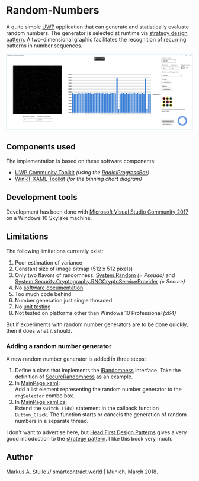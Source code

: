 # Random-Numbers
A quite simple [UWP](https://www.visualstudio.com/vs/features/universal-windows-platform/) application that can generate and statistically evaluate random numbers. The generator is selected at runtime via [strategy design pattern](https://en.wikipedia.org/wiki/Strategy_pattern). A two-dimensional graphic facilitates the recognition of recurring patterns in number sequences.

![Screenshot](/180321_2122%20GUI.PNG)
## Components used
The implementation is based on these software components:
* [UWP Community Toolkit](https://github.com/Microsoft/UWPCommunityToolkit) _(using the [RadialProgressBar](https://docs.microsoft.com/en-us/windows/uwpcommunitytoolkit/controls/radialprogressbar))_
* [WinRT XAML Toolkit](https://github.com/xyzzer/WinRTXamlToolkit) _(for the binning chart diagram)_

## Development tools
Development has been done with [Microsoft Visual Studio Community 2017](https://www.visualstudio.com/vs/community) on a Windows 10 Skylake machine. 

## Limitations
The following limitations currently exist: 
1. Poor estimation of variance 
1. Constant size of image bitmap (512 x 512 pixels)
1. Only two flavors of randomness: [System.Random](https://msdn.microsoft.com/en-us/library/system.random.aspx) _(= Pseudo)_ and [System.Security.Cryptography.RNGCryptoServiceProvider](https://msdn.microsoft.com/de-de/library/system.security.cryptography.rngcryptoserviceprovider.aspx) _(= Secure)_
1. No [software documentation](https://en.wikipedia.org/wiki/Software_documentation)
1. Too much code behind
1. Number generation just single threaded
1. No [unit testing](https://en.wikipedia.org/wiki/Unit_testing)
1. Not tested on platforms other than Windows 10 Professional _(x64)_

But if experiments with random number generators are to be done quickly, then it does what it should.

### Adding a random number generator
A new random number generator is added in three steps:
1. Define a class that implements the [IRandomness](RandomNumbers/RandomNumbers/Randomness.cs) interface. Take the definition of [SecureRandomness](RandomNumbers/RandomNumbers/SecureRandomness.cs) as an example.
1. In [MainPage.xaml](RandomNumbers/RandomNumbers/MainPage.xaml):  
Add a list element representing the random number generator to the `rngSelector` combo box.
1. In [MainPage.xaml.cs](RandomNumbers/RandomNumbers/MainPage.xaml.cs):  
Extend the `switch (idx)` statement in the callback function `Button_Click`. The function starts or cancels the generation of random numbers in a separate thread.

I don't want to advertise here, but [Head First Design Patterns](http://wickedlysmart.com/head-first-design-patterns/) gives a very good introduction to the [strategy pattern](https://en.wikipedia.org/wiki/Strategy_pattern). I like this book very much.

## Author
[Markus A. Stulle](mailto:markus@stulle.zone) // [smartcontract.world](https://smartcontract.world) | Munich, March 2018.


